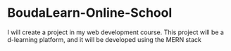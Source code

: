 # BoudaLearn-Online-School
I will create a project in my web development course. This project will be a d-learning platform, and it will be developed using the MERN stack
